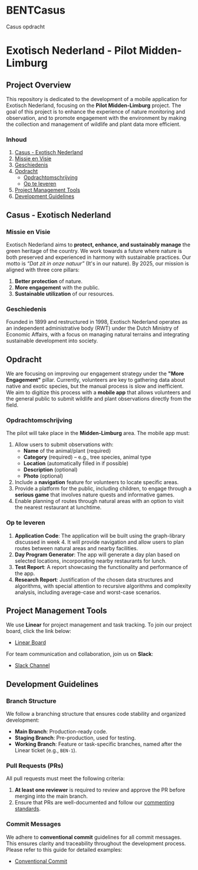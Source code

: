# BENTCasus
Casus opdracht 

# Exotisch Nederland - Pilot Midden-Limburg

## Project Overview

This repository is dedicated to the development of a mobile application for Exotisch Nederland, focusing on the **Pilot Midden-Limburg** project. The goal of this project is to enhance the experience of nature monitoring and observation, and to promote engagement with the environment by making the collection and management of wildlife and plant data more efficient.

### Inhoud

1. [Casus - Exotisch Nederland](#casus---exotisch-nederland)
2. [Missie en Visie](#missie-en-visie)
3. [Geschiedenis](#geschiedenis)
4. [Opdracht](#opdracht)
   - [Opdrachtomschrijving](#opdrachtomschrijving)
   - [Op te leveren](#op-te-leveren)
5. [Project Management Tools](#project-management-tools)
6. [Development Guidelines](#development-guidelines)

## Casus - Exotisch Nederland

### Missie en Visie

Exotisch Nederland aims to **protect, enhance, and sustainably manage** the green heritage of the country. We work towards a future where nature is both preserved and experienced in harmony with sustainable practices. Our motto is *“Dat zit in onze natuur”* (It's in our nature). By 2025, our mission is aligned with three core pillars:
1. **Better protection** of nature.
2. **More engagement** with the public.
3. **Sustainable utilization** of our resources.

### Geschiedenis

Founded in 1899 and restructured in 1998, Exotisch Nederland operates as an independent administrative body (RWT) under the Dutch Ministry of Economic Affairs, with a focus on managing natural terrains and integrating sustainable development into society.

## Opdracht

We are focusing on improving our engagement strategy under the **"More Engagement"** pillar. Currently, volunteers are key to gathering data about native and exotic species, but the manual process is slow and inefficient. We aim to digitize this process with a **mobile app** that allows volunteers and the general public to submit wildlife and plant observations directly from the field.

### Opdrachtomschrijving

The pilot will take place in the **Midden-Limburg** area. The mobile app must:
1. Allow users to submit observations with:
   - **Name** of the animal/plant (required)
   - **Category** (required) – e.g., tree species, animal type
   - **Location** (automatically filled in if possible)
   - **Description** (optional)
   - **Photo** (optional)
2. Include a **navigation** feature for volunteers to locate specific areas.
3. Provide a platform for the public, including children, to engage through a **serious game** that involves nature quests and informative games.
4. Enable planning of routes through natural areas with an option to visit the nearest restaurant at lunchtime.

### Op te leveren

1. **Application Code**: The application will be built using the graph-library discussed in week 4. It will provide navigation and allow users to plan routes between natural areas and nearby facilities.
2. **Day Program Generator**: The app will generate a day plan based on selected locations, incorporating nearby restaurants for lunch.
3. **Test Report**: A report showcasing the functionality and performance of the app.
4. **Research Report**: Justification of the chosen data structures and algorithms, with special attention to recursive algorithms and complexity analysis, including average-case and worst-case scenarios.

## Project Management Tools

We use **Linear** for project management and task tracking. To join our project board, click the link below:

- [Linear Board](https://linear.app/bent-synergy/join/cdcf41bfc8ef89e3b65496d88954a0f1?s=4)

For team communication and collaboration, join us on **Slack**:

- [Slack Channel](https://join.slack.com/t/bent-synergy/shared_invite/zt-2q0pxsuwy-kq6eUiZi3lbDIc8dhthYNg)

## Development Guidelines

### Branch Structure

We follow a branching structure that ensures code stability and organized development:

- **Main Branch**: Production-ready code.
- **Staging Branch**: Pre-production, used for testing.
- **Working Branch**: Feature or task-specific branches, named after the Linear ticket (e.g., `BEN-1`).

### Pull Requests (PRs)

All pull requests must meet the following criteria:
1. **At least one reviewer** is required to review and approve the PR before merging into the main branch.
2. Ensure that PRs are well-documented and follow our [commenting standards](https://conventionalcomments.org/).

### Commit Messages

We adhere to **conventional commit** guidelines for all commit messages. This ensures clarity and traceability throughout the development process. Please refer to this guide for detailed examples:
- [Conventional Commit](https://www.google.com/search?client=safari&rls=en&q=conventional+commit&ie=UTF-8&oe=UTF-8)

